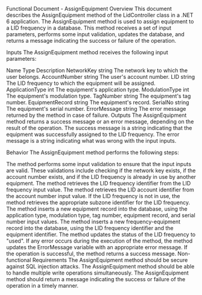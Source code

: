 Functional Document - AssignEquipment
Overview
This document describes the AssignEquipment method of the LidController class in a .NET 6 application. The AssignEquipment method is used to assign equipment to a LID frequency in a database. This method receives a set of input parameters, performs some input validation, updates the database, and returns a message indicating the success or failure of the operation.

Inputs
The AssignEquipment method receives the following input parameters:

Name	Type	Description
NetworkKey	string	The network key to which the user belongs.
AccountNumber	string	The user's account number.
LID	string	The LID frequency to which the equipment will be assigned.
ApplicationType	int	The equipment's application type.
ModulationType	int	The equipment's modulation type.
TagNumber	string	The equipment's tag number.
EquipmentRecord	string	The equipment's record.
SerialNo	string	The equipment's serial number.
ErrorMessage	string	The error message returned by the method in case of failure.
Outputs
The AssignEquipment method returns a success message or an error message, depending on the result of the operation. The success message is a string indicating that the equipment was successfully assigned to the LID frequency. The error message is a string indicating what was wrong with the input inputs.

Behavior
The AssignEquipment method performs the following steps:

The method performs some input validation to ensure that the input inputs are valid. These validations include checking if the network key exists, if the account number exists, and if the LID frequency is already in use by another equipment.
The method retrieves the LID frequency identifier from the LID frequency input value.
The method retrieves the LID account identifier from the account number input value.
If the LID frequency is not in use, the method retrieves the appropriate subzone identifier for the LID frequency.
The method inserts a new equipment record into the database, using the application type, modulation type, tag number, equipment record, and serial number input values.
The method inserts a new frequency-equipment record into the database, using the LID frequency identifier and the equipment identifier.
The method updates the status of the LID frequency to "used".
If any error occurs during the execution of the method, the method updates the ErrorMessage variable with an appropriate error message.
If the operation is successful, the method returns a success message.
Non-functional Requirements
The AssignEquipment method should be secure against SQL injection attacks.
The AssignEquipment method should be able to handle multiple write operations simultaneously.
The AssignEquipment method should return a message indicating the success or failure of the operation in a timely manner.
